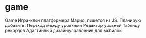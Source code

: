 # game
Game
Игра-клон платформера Марио, пишется на JS. 
Планирую добавить:
  Переход между уровнями
  Редактор уровней
  Таблицу рекордов
  Адаптинвый дизайн\управление для мобилок
